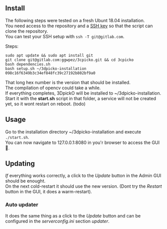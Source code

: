 ## Install
The following steps were tested on a fresh Ubunt 18.04 installation.  
You need access to the repository and a [SSH key](https://docs.gitlab.com/ee/ssh/) so that the script can clone the repository.  
You can test your SSH setup with ```ssh -T git@gitlab.com```.

Steps:  
```
sudo apt update && sudo apt install git
git clone git@gitlab.com:ggwpez/3cpicko.git && cd 3cpicko
bash dependencies.sh
bash setup.sh ~/3dpicko-installation 098c16f6349b3c34ef848fc39c27192b802bf9a0 
```
That long hex number is the version that should be installed.  
The compilation of opencv could take a while.  
If everything completes, 3DpickO will be installed to ~/3dpicko-installation.  
Start it with the <b>start.sh</b> script in that folder, a service will not be created yet, so it wont restart on reboot. (todo)  
  
## Usage
Go to the installation directory ~/3dpicko-installation and execute ```./start.sh```.   
You can now navigate to 127.0.0.1:8080 in you'r browser to access the GUI :tada:.  
  
## Updating
_If_ everything works correctly, a click to the <i>Update</i> button in the Admin GUI should be enought.  
On the next cold-restart it should use the new version. (Dont try the <i>Restart</i> button in the GUI, it does a warm-restart).  
### Auto updater
It does the same thing as a click to the _Update_ button and can be configured in the _serverconfig.ini_ section _updater_.